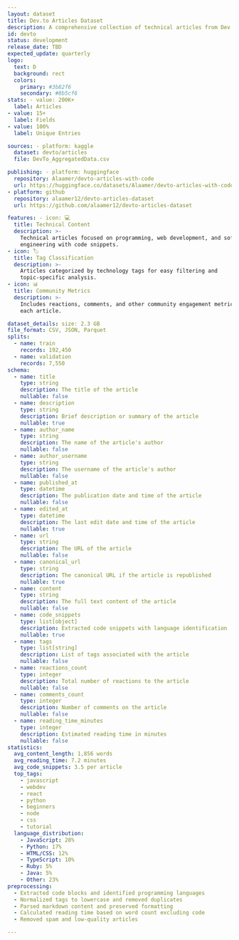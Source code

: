 ```yaml
---
layout: dataset
title: Dev.to Articles Dataset
description: A comprehensive collection of technical articles from Dev.to with code snippets and rich metadata
id: devto
status: development
release_date: TBD
expected_update: quarterly
logo:
  text: D
  background: rect
  colors:
    primary: #3b82f6
    secondary: #8b5cf6
stats: - value: 200K+
  label: Articles
- value: 15+
  label: Fields
- value: 100%
  label: Unique Entries

sources: - platform: kaggle
  dataset: devto/articles
  file: DevTo_AggregatedData.csv

publishing: - platform: huggingface
  repository: Alaamer/devto-articles-with-code
  url: https://huggingface.co/datasets/Alaamer/devto-articles-with-code
- platform: github
  repository: alaamer12/devto-articles-dataset
  url: https://github.com/alaamer12/devto-articles-dataset

features: - icon: 💻
  title: Technical Content
  description: >-
    Technical articles focused on programming, web development, and software
    engineering with code snippets.
- icon: 🏷️
  title: Tag Classification
  description: >-
    Articles categorized by technology tags for easy filtering and
    topic-specific analysis.
- icon: 📊
  title: Community Metrics
  description: >-
    Includes reactions, comments, and other community engagement metrics for
    each article.

dataset_details: size: 2.3 GB
file_format: CSV, JSON, Parquet
splits:
  - name: train
    records: 192,450
  - name: validation
    records: 7,550
schema:
  - name: title
    type: string
    description: The title of the article
    nullable: false
  - name: description
    type: string
    description: Brief description or summary of the article
    nullable: true
  - name: author_name
    type: string
    description: The name of the article's author
    nullable: false
  - name: author_username
    type: string
    description: The username of the article's author
    nullable: false
  - name: published_at
    type: datetime
    description: The publication date and time of the article
    nullable: false
  - name: edited_at
    type: datetime
    description: The last edit date and time of the article
    nullable: true
  - name: url
    type: string
    description: The URL of the article
    nullable: false
  - name: canonical_url
    type: string
    description: The canonical URL if the article is republished
    nullable: true
  - name: content
    type: string
    description: The full text content of the article
    nullable: false
  - name: code_snippets
    type: list[object]
    description: Extracted code snippets with language identification
    nullable: true
  - name: tags
    type: list[string]
    description: List of tags associated with the article
    nullable: false
  - name: reactions_count
    type: integer
    description: Total number of reactions to the article
    nullable: false
  - name: comments_count
    type: integer
    description: Number of comments on the article
    nullable: false
  - name: reading_time_minutes
    type: integer
    description: Estimated reading time in minutes
    nullable: false
statistics:
  avg_content_length: 1,856 words
  avg_reading_time: 7.2 minutes
  avg_code_snippets: 3.5 per article
  top_tags:
    - javascript
    - webdev
    - react
    - python
    - beginners
    - node
    - css
    - tutorial
  language_distribution:
    - JavaScript: 28%
    - Python: 17%
    - HTML/CSS: 12%
    - TypeScript: 10%
    - Ruby: 5%
    - Java: 5%
    - Other: 23%
preprocessing:
  - Extracted code blocks and identified programming languages
  - Normalized tags to lowercase and removed duplicates
  - Parsed markdown content and preserved formatting
  - Calculated reading time based on word count excluding code
  - Removed spam and low-quality articles

---
```

